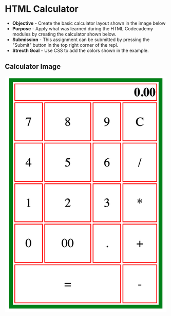 # HTML Calculator

* **Objective** - Create the basic calculator layout shown in the image below
* **Purpose** - Apply what was learned during the HTML Codecademy modules by creating the calculator shown below.
* **Submission** - This assignment can be submitted by pressing the "Submit" button in the top right corner of the repl.
* **Strecth Goal** - Use CSS to add the colors shown in the example.

## Calculator Image 
![calculator image](calculator-image.png)